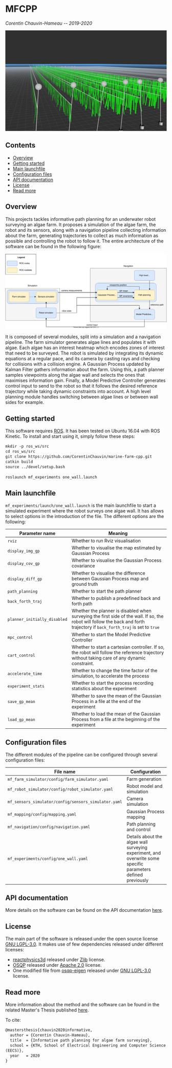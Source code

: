 MFCPP
=====

*Corentin Chauvin-Hameau -- 2019-2020*

<img src="docs/images/farm.jpg" alt="farm" width="600"/>

## Contents

- [Overview](##Overview)
- [Getting started](#Getting-started)
- [Main launchfile](#Main-launchfile)
- [Configuration files](#Configuration-files)
- [API documentation](#API-documentation)
- [License](#License)
- [Read more](#Read-more)


## Overview
<a name="Overview"></a>

This projects tackles informative path planning for an underwater robot surveying an algae farm. It proposes a simulation of the algae farm, the robot and its sensors, along with a navigation pipeline collecting information about the farm, generating trajectories to collect as much information as possible and controlling the robot to follow it. The entire architecture of the software can be found in the following figure:

![](docs/images/full_architecture.svg)

It is composed of several modules, split into a simulation and a navigation pipeline. The farm simulator generates algae lines and populates it with algae. Each algae has an interest heatmap which encodes zones of interest that need to be surveyed. The robot is simulated by integrating its dynamic equations at a regular pace, and its camera by casting rays and checking for collisions with a collision engine. A Gaussian Process updated by Kalman Filter gathers information about the farm. Using this, a path planner samples viewpoints along the algae wall and selects the ones that maximises information gain. Finally, a Model Predictive Controller generates control input to send to the robot so that it follows the desired reference trajectory while taking dynamic constraints into account. A high level planning module handles switching between algae lines or between wall sides for example.


## Getting started
<a name="Getting-started"></a>

This software requires <a href="https://www.ros.org/">ROS</a>. It has been tested on Ubuntu 16.04 with ROS Kinetic. To install and start using it, simply follow these steps:
```
mkdir -p ros_ws/src
cd ros_ws/src
git clone https://github.com/CorentinChauvin/marine-farm-cpp.git
catkin build
source ../devel/setup.bash

roslaunch mf_experiments one_wall.launch
```


## Main launchfile
<a name="Main-launchfile"></a>

`mf_experiments/launch/one_wall.launch` is the main launchfile to start a simulated experiment where the robot surveys one algae wall. It has allows to select options in the introduction of the file. The different options are the following:

Parameter name | Meaning
-------------- | -------
`rviz`                      | Whether to run Rviz visualisation
`display_img_gp`            | Whether to visualise the map estimated by Gaussian Process
`display_cov_gp`            | Whether to visualise the Gaussian Process covariance
`display_diff_gp`           | Whether to visualise the difference between Gaussian Process map and ground truth
`path_planning`             | Whether to start the path planner
`back_forth_traj`           | Whether to publish a predefined back and forth path
`planner_initially_disabled`| Whether the planner is disabled when surveying the first side of the wall. If so, the robot will follow the back and forth trajectory if `back_forth_traj` is set to `true`
`mpc_control`               | Whether to start the Model Predictive Controller
`cart_control`              | Whether to start a cartesian controller. If so, the robot will follow the reference trajectory without taking care of any dynamic constraint.
`accelerate_time`           | Whether to change the time factor of the simulation, to accelerate the process
`experiment_stats`          | Whether to start the process recording statistics about the experiment
`save_gp_mean`              | Whether to save the mean of the Gaussian Process in a file at the end of the experiment
`load_gp_mean`              | Whether to load the mean of the Gaussian Process from a file at the beginning of the experiment


## Configuration files
<a name="Configuration-files"></a>

The different modules of the pipeline can be configured through several configuration files:

File name | Configuration
--------- | -------------
`mf_farm_simulator/config/farm_simulator.yaml`        | Farm generation
`mf_robot_simulator/config/robot_simulator.yaml`      | Robot model and simulation
`mf_sensors_simulator/config/sensors_simulator.yaml`  | Camera simulation
`mf_mapping/config/mapping.yaml`                      | Gaussian Process mapping
`mf_navigation/config/navigation.yaml`                | Path planning and control
`mf_experiments/config/one_wall.yaml`                 | Details about the algae wall surveying experiment, and overwrite some specific parameters defined previously


## API documentation
<a name="API-documentation"></a>

More details on the software can be found on the API documentation <a href="https://corentinchauvin.github.io/marine-farm-cpp/html/index.html">here</a>.


## License
<a name="License"></a>
The main part of the software is released under the open source license <a href="https://github.com/CorentinChauvin/marine-farm-cpp/blob/master/LICENSE">GNU LGPL-3.0</a>. It makes use of few dependencies released under different licenses:
- <a href="https://github.com/DanielChappuis/reactphysics3d">reactphysics3d</a> released under <a href="https://github.com/DanielChappuis/reactphysics3d/blob/master/LICENSE">Zlib</a> license.
- <a href="https://github.com/oxfordcontrol/osqp">OSQP</a> released under <a href="https://github.com/oxfordcontrol/osqp/blob/master/LICENSE">Apache 2.0</a> license.
- One modified file from <a href="https://github.com/robotology/osqp-eigen">osqp-eigen</a> released under <a href="https://github.com/robotology/osqp-eigen/blob/master/LICENSE">GNU LGPL-3.0</a> license.


## Read more
<a name="Read-more"></a>

More information about the method and the software can be found in the related Master's Thesis published <a href="http://kth.diva-portal.org/smash/record.jsf?pid=diva2%3A1438452&dswid=8330">here</a>.

To cite:
```
@mastersthesis{chauvin2020informative,
  author = {Corentin Chauvin-Hameau},
  title  = {Informative path planning for algae farm surveying},
  school = {KTH, School of Electrical Engineering and Computer Science (EECS)},
  year   = 2020
}
```
